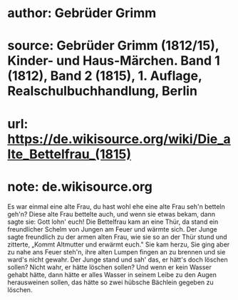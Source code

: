 # author: Gebrüder Grimm
# source: Gebrüder Grimm (1812/15), Kinder- und Haus-Märchen. Band 1 (1812), Band 2 (1815), 1. Auflage, Realschulbuchhandlung, Berlin
# url: https://de.wikisource.org/wiki/Die_alte_Bettelfrau_(1815)
# note: de.wikisource.org

Es war einmal eine alte Frau, du hast wohl ehe eine alte Frau seh'n betteln geh'n? Diese alte Frau bettelte auch, und wenn sie etwas bekam, dann sagte sie: Gott lohn' euch! Die Bettelfrau kam an eine Thür, da stand ein freundlicher Schelm von Jungen am Feuer und wärmte sich. Der Junge sagte freundlich zu der armen alten Frau, wie sie so an der Thür stund und zitterte,  „Kommt Altmutter und erwärmt euch." Sie kam herzu, Sie ging aber zu nahe ans Feuer steh'n, ihre alten Lumpen fingen an zu brennen und sie ward's nicht gewahr. Der Junge stand und sah' das, er hätt's doch löschen sollen? Nicht wahr, er hätte löschen sollen? Und wenn er kein Wasser gehabt hätte, dann hätte er alles Wasser in seinem Leibe zu den Augen herausweinen sollen, das hätte so zwei hübsche Bächlein gegeben zu löschen. 

